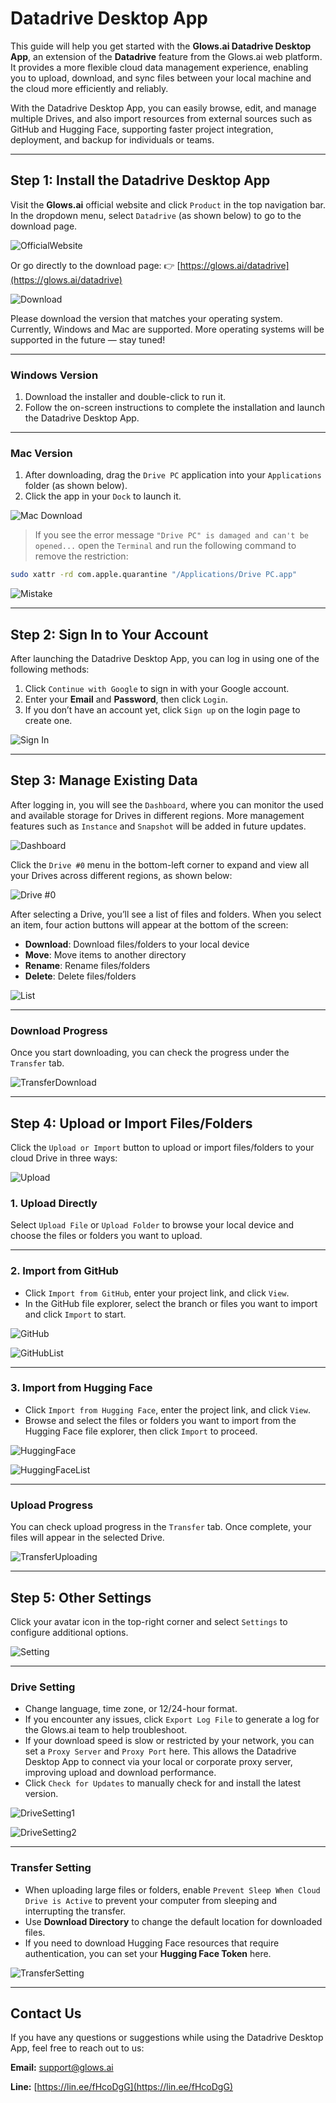# Datadrive Desktop App

This guide will help you get started with the **Glows.ai Datadrive Desktop App**, an extension of the **Datadrive** feature from the Glows.ai web platform.
It provides a more flexible cloud data management experience, enabling you to upload, download, and sync files between your local machine and the cloud more efficiently and reliably.

With the Datadrive Desktop App, you can easily browse, edit, and manage multiple Drives, and also import resources from external sources such as GitHub and Hugging Face, supporting faster project integration, deployment, and backup for individuals or teams.

---

## Step 1: Install the Datadrive Desktop App

Visit the **Glows.ai** official website and click `Product` in the top navigation bar.
In the dropdown menu, select `Datadrive` (as shown below) to go to the download page.

![OfficialWebsite](../docs-images/p06App/01.OfficialWebsite.png)

Or go directly to the download page:
👉 [https://glows.ai/datadrive](https://glows.ai/datadrive)

![Download](../docs-images/p06App/02.png)

Please download the version that matches your operating system.
Currently, Windows and Mac are supported. More operating systems will be supported in the future — stay tuned!

---

### Windows Version

1. Download the installer and double-click to run it.
2. Follow the on-screen instructions to complete the installation and launch the Datadrive Desktop App.

---

### Mac Version

1. After downloading, drag the `Drive PC` application into your `Applications` folder (as shown below).
2. Click the app in your `Dock` to launch it.

![Mac Download](../docs-images/p06App/03.png)

> If you see the error message
> `"Drive PC" is damaged and can't be opened...`
> open the `Terminal` and run the following command to remove the restriction:

```bash
sudo xattr -rd com.apple.quarantine "/Applications/Drive PC.app"
```

![Mistake](../docs-images/p06App/04.png)

---

## Step 2: Sign In to Your Account

After launching the Datadrive Desktop App, you can log in using one of the following methods:

1. Click `Continue with Google` to sign in with your Google account.
2. Enter your **Email** and **Password**, then click `Login`.
3. If you don’t have an account yet, click `Sign up` on the login page to create one.

![Sign In](../docs-images/p06App/05.png)

---

## Step 3: Manage Existing Data

After logging in, you will see the `Dashboard`, where you can monitor the used and available storage for Drives in different regions.
More management features such as `Instance` and `Snapshot` will be added in future updates.

![Dashboard](../docs-images/p06App/06.png)

Click the `Drive #0` menu in the bottom-left corner to expand and view all your Drives across different regions, as shown below:

![Drive #0](../docs-images/p06App/07.png)

After selecting a Drive, you’ll see a list of files and folders. When you select an item, four action buttons will appear at the bottom of the screen:

- **Download**: Download files/folders to your local device
- **Move**: Move items to another directory
- **Rename**: Rename files/folders
- **Delete**: Delete files/folders

![List](../docs-images/p06App/08.png)

---

### Download Progress

Once you start downloading, you can check the progress under the `Transfer` tab.

![TransferDownload](../docs-images/p06App/09.png)

---

## Step 4: Upload or Import Files/Folders

Click the `Upload or Import` button to upload or import files/folders to your cloud Drive in three ways:

![Upload](../docs-images/p06App/10.png)

### 1. Upload Directly

Select `Upload File` or `Upload Folder` to browse your local device and choose the files or folders you want to upload.

---

### 2. Import from GitHub

- Click `Import from GitHub`, enter your project link, and click `View`.
- In the GitHub file explorer, select the branch or files you want to import and click `Import` to start.

![GitHub](../docs-images/p06App/11.png)

![GitHubList](../docs-images/p06App/12.png)

---

### 3. Import from Hugging Face

- Click `Import from Hugging Face`, enter the project link, and click `View`.
- Browse and select the files or folders you want to import from the Hugging Face file explorer, then click `Import` to proceed.

![HuggingFace](../docs-images/p06App/13.png)

![HuggingFaceList](../docs-images/p06App/14.png)

---

### Upload Progress

You can check upload progress in the `Transfer` tab. Once complete, your files will appear in the selected Drive.

![TransferUploading](../docs-images/p06App/15.png)

---

## Step 5: Other Settings

Click your avatar icon in the top-right corner and select `Settings` to configure additional options.

![Setting](../docs-images/p06App/16.png)

---

### Drive Setting

- Change language, time zone, or 12/24-hour format.
- If you encounter any issues, click `Export Log File` to generate a log for the Glows.ai team to help troubleshoot.
- If your download speed is slow or restricted by your network, you can set a `Proxy Server` and `Proxy Port` here. This allows the Datadrive Desktop App to connect via your local or corporate proxy server, improving upload and download performance.
- Click `Check for Updates` to manually check for and install the latest version.

![DriveSetting1](../docs-images/p06App/17.png)

![DriveSetting2](../docs-images/p06App/18.png)

---

### Transfer Setting

- When uploading large files or folders, enable `Prevent Sleep When Cloud Drive is Active` to prevent your computer from sleeping and interrupting the transfer.
- Use **Download Directory** to change the default location for downloaded files.
- If you need to download Hugging Face resources that require authentication, you can set your **Hugging Face Token** here.

![TransferSetting](../docs-images/p06App/19.png)

---

## Contact Us

If you have any questions or suggestions while using the Datadrive Desktop App, feel free to reach out to us:

**Email:** [support@glows.ai](mailto:support@glows.ai)

**Line:** [https://lin.ee/fHcoDgG](https://lin.ee/fHcoDgG)

